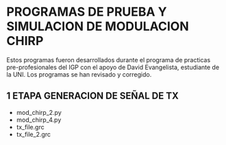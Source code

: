 # PROGRAMAS DE PRUEBA Y SIMULACION DE MODULACION CHIRP
Estos programas fueron desarrollados durante el programa de practicas pre-profesionales del IGP con el apoyo de David Evangelista, estudiante de la UNI.
Los programas se han revisado y corregido.

## 1 ETAPA GENERACION DE SEÑAL DE TX

- mod_chirp_2.py
- mod_chirp_4.py
- tx_file.grc
- tx_file_2.grc
